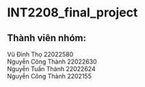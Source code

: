 # INT2208_final_project
## Thành viên nhóm:  
Vũ Đình Thọ 22022580  
Nguyễn Công Thành 22022630  
Nguyễn Tuấn Thành 22022624  
Nguyễn Công Thành 2202155  
